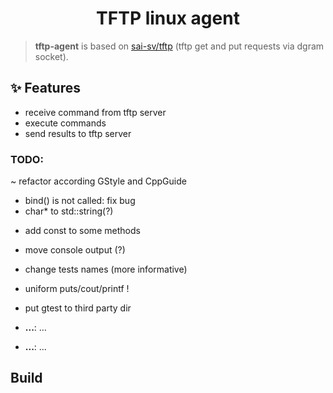 <!-- Title-->
<p align="center">
  <h1 align="center">TFTP linux agent</h1>
</p>

> **tftp-agent** is based on [sai-sv/tftp](https://github.com/sai-sv/tftp) (tftp get and put requests via dgram socket).

## ✨ Features
- receive command from tftp server
- execute commands
- send results to tftp server

### TODO: 
~ refactor according GStyle and CppGuide
+ bind() is not called: fix bug
+ char* to std::string(?)
- add const to some methods
- move console output (?) 
- change tests names (more informative)
- uniform puts/cout/printf !
- put gtest to third party dir

-  **...**: ...
-  **...**: ...

##  Build
